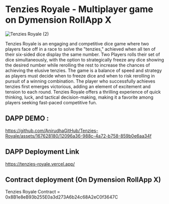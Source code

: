 # Tenzies Royale - Multiplayer game on Dymension RollApp X

![Tenzies Royale (2)](https://github.com/AnirudhaGitHub/Tenzies-Royale/assets/167628180/ef0aa754-8e18-4911-90df-f6b053042ff9)


Tenzies Royale is an engaging and competitive dice game where two players face off in a race to solve the "tenzies," achieved when all ten of their six-sided dice display the same number. Two Players  rolls their set of dice simultaneously, with the option to strategically freeze any dice showing the desired number while rerolling the rest to increase the chances of achieving the elusive tenzies. The game is a balance of speed and strategy as players must decide when to freeze dice and when to risk rerolling in pursuit of a winning combination. The player who successfully achieves tenzies first emerges victorious, adding an element of excitement and tension to each round. Tenzies Royale offers a thrilling experience of quick thinking, luck, and tactical decision-making, making it a favorite among players seeking fast-paced competitive fun.

## DAPP DEMO :

https://github.com/AnirudhaGitHub/Tenzies-Royale/assets/167628180/12096a36-988c-4a72-b758-859b0e6aa34f


## DAPP Deployment Link

https://tenzies-royale.vercel.app/

## Contract deployment (On Dymension RollApp X)

Tenzies Royale Contract = 0x8B1e8eB93b255E0a3d273A6b24c68A2eC0f3647C 
